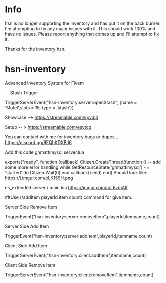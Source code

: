 # Info
hsn is no longer supporting the inventory and has put it on the back burner. I'm attempting to fix any major issues with it. This should work 100% and have no issues. Please report anything that comes up and I'll attempt to fix it. 

Thanks for the inventory hsn.

# hsn-inventory
Advanced Inventory System for Fivem

-- Stash Trigger

TriggerServerEvent("hsn-inventory:server:openStash", {name = 'Motel',slots = 15, type = 'stash'})

Showcase --> https://streamable.com/kpvdj3

Setup -- > https://streamable.com/esytcq

You can contact with me for inventory bugs or dupes...
https://discord.gg/6FQhKDXBJ6

Add this code ghmattimysql server.lua

exports("ready", function (callback)
  Citizen.CreateThread(function ()
      -- add some more error handling
      while GetResourceState('ghmattimysql') ~= 'started' do
          Citizen.Wait(0)
      end
      callback()
  end)
end)
Should look like: 
https://i.imgur.com/eLK159H.png

es_extended server / main.lua
https://imgur.com/a/L6zmAIf

##Use (/addItem playerId item count) command for give item.

Server Side Remove Item

TriggerEvent("hsn-inventory:server:removeItem",playerId,itemname,count)

Server Side Add Item

TriggerEvent("hsn-inventory:server:addItem",playerId,itemname,count)

Client Side Add Item

TriggerServerEvent("hsn-inventory:client:addItem",itemname,count)

Client Side Remove Item

TriggerServerEvent("hsn-inventory:client:removeItem",itemname,count)


